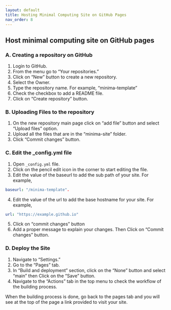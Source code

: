 ```yaml
---
layout: default
title: Hosting Minimal Computing Site on GitHub Pages
nav_order: 8
---
```


## Host minimal computing site on GitHub pages 

### A. Creating a repository on GitHub
1. Login to GitHub. 
2. From the menu go to “Your repositories.” 
3. Click on “New” button to create a new repository. 
4. Select the Owner. 
5. Type the repository name. For example, “minima-template” 
6. Check the checkbox to add a README file. 
7. Click on “Create repository” button. 

### B. Uploading Files to the repository

1. On the new repository main page click on “add file” button and select “Upload files” option. 
2. Upload all the files that are in the “minima-site” folder. 
3. Click “Commit changes” button. 

### C. Edit the _config.yml file
1. Open `_config.yml` file. 
2. Click on the pencil edit icon in the corner to start editing the file. 
3. Edit the value of the baseurl to add the sub path of your site. For example,
```yaml
baseurl: "/minima-template". 
```
4. Edit the value of the url to add the base hostname for your site. For example,
```yaml
url: "https://example.github.io" 
```
5. Click on “commit changes” button 
6. Add a proper message to explain your changes. Then Click on “Commit changes” button. 

### D. Deploy the Site 

1. Navigate to “Settings.” 
2. Go to the “Pages” tab. 
3. In “Build and deployment” section, click on the “None” button and select “main” then Click on the “Save” button. 
4. Navigate to the “Actions” tab in the top menu to check the workflow of the building process. 

When the building process is done, go back to the pages tab and you will see at the top of the page a link provided to visit your site. 
